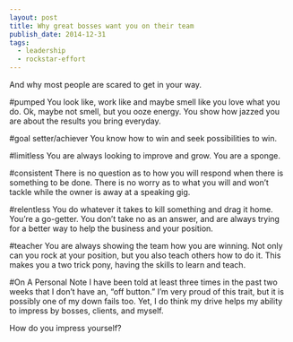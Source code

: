 ```yaml
---
layout: post
title: Why great bosses want you on their team
publish_date: 2014-12-31
tags:
  - leadership
  - rockstar-effort
---
```


And why most people are scared to get in your way.

#pumped
You look like, work like and maybe smell like you love what you do.
Ok, maybe not smell, but you ooze energy. You show how jazzed you are about the results you bring everyday.

#goal setter/achiever
You know how to win and seek possibilities to win.

#limitless
You are always looking to improve and grow. You are a sponge.

#consistent
There is no question as to how you will respond when there is something to be done. There is no worry as to what you will and won’t tackle while the owner is away at a speaking gig.

#relentless
You do whatever it takes to kill something and drag it home. You’re a go-getter. You don’t take no as an answer, and are always trying for a better way to help the business and your position.

#teacher
You are always showing the team how you are winning. Not only can you rock at your position, but you also teach others how to do it. This makes you a two trick pony, having the skills to learn and teach.

#On A Personal Note
I have been told at least three times in the past two weeks that I don’t have an, “off button.” I’m very proud of this trait, but it is possibly one of my down fails too. Yet, I do think my drive helps my ability to impress by bosses, clients, and myself.

How do you impress yourself?
